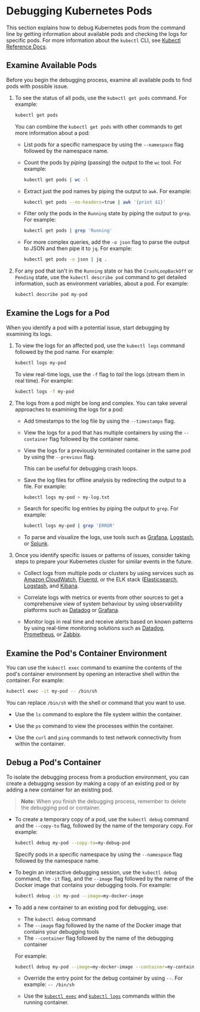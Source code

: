 # Debugging Kubernetes Pods

This section explains how to debug Kubernetes pods from the command line by getting information about available pods and checking the logs for specific pods. For more information about the `kubectl` CLI, see [Kubectl Reference Docs](https://kubernetes.io/docs/reference/generated/kubectl/kubectl-commands).


<a id="examine-pods"></a>
## Examine Available Pods

Before you begin the debugging process, examine all available pods to find pods with possible issue.

1. To see the status of all pods, use the `kubectl get pods` command. For example:

   ```bash
   kubectl get pods
   ```

   You can combine the `kubectl get pods` with other commands to get more information about a pod:
  
   * List pods for a specific namespace by using the `--namespace` flag followed by the namespace name.
     
   * Count the pods by _piping_ (passing) the output to the `wc` tool. For example:
       
     ```bash
     kubectl get pods | wc -l
     ```
     
   * Extract just the pod names by piping the output to `awk`. For example:
       
     ```bash
     kubectl get pods --no-headers=true | awk '{print $1}'
     ```
     
   * Filter only the pods in the `Running` state by piping the output to `grep`. For example:
       
     ```bash
     kubectl get pods | grep 'Running'
     ```
     
   * For more complex queries, add the `-o json` flag to parse the output to JSON and then pipe it to `jq`. For example:
       
     ```bash
     kubectl get pods -o json | jq .
     ```

2. For any pod that isn't in the `Running` state or has the `CrashLoopBackOff` or `Pending` state, use the `kubectl describe pod` command to get detailed information, such as environment variables, about a pod. For example:

   ```bash
   kubectl describe pod my-pod
   ```

<a id="kubectl-logs"></a>   
## Examine the Logs for a Pod

When you identify a pod with a potential issue, start debugging by examining its logs.

1. To view the logs for an affected pod, use the `kubectl logs` command followed by the pod name. For example:

   ```bash
   kubectl logs my-pod
   ```
  
   To view real-time logs, use the `-f` flag to _tail_ the logs (stream them in real time). For example:
     
   ```bash
   kubectl logs -f my-pod
   ```

2. The logs from a pod might be long and complex. You can take several approaches to examining the logs for a pod:

   * Add timestamps to the log file by using the `--timestamps` flag.
  
   * View the logs for a pod that has multiple containers by using the `--container` flag followed by the container name.
  
   * View the logs for a previously terminated container in the same pod by using the `--previous` flag.
  
     This can be useful for debugging crash loops.

   * Save the log files for offline analysis by redirecting the output to a file. For example:
     
     ```bash
     kubectl logs my-pod > my-log.txt
     ```

   * Search for specific log entries by piping the output to `grep`. For example:
     
     ```bash
     kubectl logs my-pod | grep 'ERROR'
     ```

   * To parse and visualize the logs, use tools such as [Grafana](https://grafana.com/), [Logstash](https://www.elastic.co/logstash), or [Splunk](https://www.splunk.com).

3. Once you identify specific issues or patterns of issues, consider taking steps to prepare your Kubernetes cluster for similar events in the future.
  
   * Collect logs from multiple pods or clusters by using services such as [Amazon CloudWatch](https://aws.amazon.com/cloudwatch/), [Fluentd](https://www.fluentd.org/), or the ELK stack ([Elasticsearch](https://www.elastic.co/elasticsearch/), [Logstash](https://www.elastic.co/logstash), and [Kibana](https://www.elastic.co/kibana).
  
   * Correlate logs with metrics or events from other sources to get a comprehensive view of system behaviour by using observability platforms such as [Datadog](https://www.datadoghq.com/) or [Grafana](https://grafana.com/).
  
   * Monitor logs in real time and receive alerts based on known patterns by using real-time monitoring solutions such as [Datadog](https://www.datadoghq.com/), [Prometheus](https://prometheus.io/), or [Zabbix](https://www.zabbix.com/).


<a id="kubectl-exec"></a>
## Examine the Pod's Container Environment

You can use the `kubectl exec` command to examine the contents of the pod's container environment by opening an interactive shell within the container. For example:

```bash
kubectl exec -it my-pod -- /bin/sh
```

You can replace `/bin/sh` with the shell or command that you want to use.

* Use the `ls` command to explore the file system within the container.
     
* Use the `ps` command to view the processes within the container.
  
* Use the `curl` and `ping` commands to test network connectivity from within the container.


<a id="debug-container"></a>
## Debug a Pod's Container

To isolate the debugging process from a production environment, you can create a debugging session by making a copy of an existing pod or by adding a new container for an existing pod.

>**Note:** When you finish the debugging process, remember to delete the debugging pod or container.

* To create a temporary copy of a pod, use the `kubectl debug` command and the `--copy-to` flag, followed by the name of the temporary copy. For example:

  ```bash
  kubectl debug my-pod --copy-to=my-debug-pod
  ```

  Specify pods in a specific namespace by using the `--namespace` flag followed by the namespace name.

* To begin an interactive debugging session, use the `kubectl debug` command, the `-it` flag, and the `--image` flag followed by the name of the Docker image that contains your debugging tools. For example:

  ```bash
  kubectl debug -it my-pod --image=my-docker-image
  ```

* To add a new container to an existing pod for debugging, use:
  
  * The `kubectl debug` command
  * The `--image` flag followed by the name of the Docker image that contains your debugging tools
  * The `--container` flag followed by the name of the debugging container

  For example:

  ```bash
  kubectl debug my-pod --image=my-docker-image --container=my-container
  ```

  * Override the entry point for the debug container by using `--`. For example: `-- /bin/sh`
    
  * Use the [`kubectl exec`](#kubectl-exec) and [`kubectl logs`](#kubectl-logs) commands within the running container.
